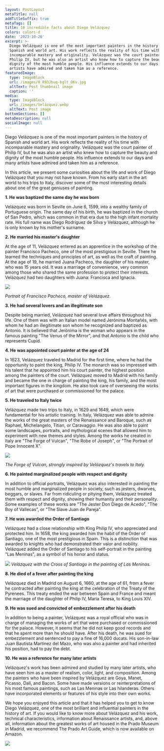 ```yaml
---
layout: PostLayout
metaTitle: null
addTitleSuffix: true
metaTags: []
title: 10 incredible facts about Diego Velázquez
colors: colors-d
date: '2023-10-26'
excerpt: >-
  Diego Velázquez is one of the most important painters in the history of
  Spanish and world art. His work reflects the reality of his time with
  incomparable mastery and originality. Velázquez was the court painter of
  Philip IV, but he was also an artist who knew how to capture the beauty and
  dignity of the most humble people. His influence extends to our days and many
  artists have admired and taken him as a reference.
featuredImage:
  type: ImageBlock
  url: /images/0_R93Jbuq-bglt_OKv.jpg
  altText: Post thumbnail image
  caption: ''
media:
  type: ImageBlock
  url: /images/Velázquez.webp
  altText: Post image
bottomSections: []
metaDescription: null
socialImage: null
---
```

Diego Velázquez is one of the most important painters in the history of Spanish and world art. His work reflects the reality of his time with incomparable mastery and originality. Velázquez was the court painter of Philip IV, but he was also an artist who knew how to capture the beauty and dignity of the most humble people. His influence extends to our days and many artists have admired and taken him as a reference.

In this article, we present some curiosities about the life and work of Diego Velázquez that you may not have known. From his early start in the art world to his trips to Italy, discover some of the most interesting details about one of the great geniuses of painting.

**1. He was baptized the same day he was born**

Velázquez was born in Seville on June 6, 1599, into a wealthy family of Portuguese origin. The same day of his birth, he was baptized in the church of San Pedro, which was common in that era due to the high infant mortality rate. His full name was Diego Rodríguez de Silva y Velázquez, although he is only known by his mother's surname.

**2. He married his master's daughter**

At the age of 11, Velázquez entered as an apprentice in the workshop of the painter Francisco Pacheco, one of the most prestigious in Seville. There he learned the techniques and principles of art, as well as the craft of painting. At the age of 19, he married Juana Pacheco, the daughter of his master, who was 15 years old. It was a marriage of convenience, very common among those who shared the same profession to protect their interests. Velázquez had two daughters with Juana: Francisca and Ignacia.

![](https://2.bp.blogspot.com/-sEUe9MRSs_k/Vq49HOj40tI/AAAAAAAAC4k/KpelsQaCQgo/w1200-h630-p-k-no-nu/Retrato%2Bde%2BFrancisco%2BPacheco%2Bpor%2BDiego%2BVel%25C3%25A1zquez%2B%2528Museo%2Bdel%2BPrado%2529.jpg)

*Portrait of Francisco Pacheco, master of Velázquez.*

**3. He had several lovers and an illegitimate son**

Despite being married, Velázquez had several love affairs throughout his life. One of them was with an Italian model named Jerónima Montañés, with whom he had an illegitimate son whom he recognized and baptized as Antonio. It is believed that Jerónima is the woman who appears in the famous painting "The Venus of the Mirror", and that Antonio is the child who represents Cupid.

**4. He was appointed court painter at the age of 24**

In 1623, Velázquez traveled to Madrid for the first time, where he had the opportunity to paint the king, Philip IV. The monarch was so impressed with his talent that he appointed him his court painter, the highest position among the painters of the court. Velázquez moved to Madrid with his family and became the one in charge of painting the king, his family, and the most important figures in the kingdom. He also took care of overseeing the works of art that were purchased or commissioned for the palace.

**5. He traveled to Italy twice**

Velázquez made two trips to Italy, in 1629 and 1649, which were fundamental for his artistic training. In Italy, Velázquez was able to admire the works of the great masters of the Renaissance and Baroque, such as Raphael, Michelangelo, Titian, or Caravaggio. He was also able to paint some landscapes, portraits, and mythological scenes that allowed him to experiment with new themes and styles. Among the works he created in Italy are "The Forge of Vulcan", "The Robe of Joseph", or "The Portrait of Pope Innocent X".

![](https://upload.wikimedia.org/wikipedia/commons/a/ae/Vel%C3%A1zquez_-_La_Fragua_de_Vulcano_%28Museo_del_Prado%2C_1630%29.jpg)

*The Forge of Vulcan, strongly inspired by Velázquez's travels to Italy.*

**6. He painted marginalized people with respect and dignity**

In addition to official portraits, Velázquez was also interested in painting the most humble and marginalized people in society, such as jesters, dwarves, beggars, or slaves. Far from ridiculing or pitying them, Velázquez treated them with respect and dignity, showing their humanity and their personality. Some examples of these works are "The Jester Don Diego de Acedo", "The Boy of Vallecas", or "The Slave Juan de Pareja".

**7. He was awarded the Order of Santiago**

Velázquez had a close relationship with King Philip IV, who appreciated and protected him. In 1658, the king awarded him the habit of the Order of Santiago, one of the most prestigious in Spain. This is a distinction that was awarded to knights who had demonstrated their valor and nobility. Velázquez added the Order of Santiago to his self-portrait in the painting "Las Meninas", as a symbol of his honor and status.

![](https://img2.rtve.es/i/?w=1600&i=1630997276806.jpg)
*Velázquez with the Cross of Santiago in the painting of Las Meninas.*

**8. He died of a fever after painting the king**

Velázquez died in Madrid on August 6, 1660, at the age of 61, from a fever he contracted after painting the king at the celebration of the Treaty of the Pyrenees. This treaty ended the war between Spain and France and meant the marriage of the daughter of Philip IV, María Teresa, to King Louis XIV.

**9. He was sued and convicted of embezzlement after his death**

In addition to being a painter, Velázquez was a royal official who was in charge of managing the works of art that were purchased or commissioned for the palace. However, it seems that he did not keep good records and that he spent more than he should have. After his death, he was sued for embezzlement and sentenced to pay a fine of 16,000 ducats. His son-in-law Juan Bautista Martínez del Mazo, who was also a painter and had inherited his position, had to pay the debt.

**10. He was a reference for many later artists**

Velázquez's work has been admired and studied by many later artists, who have seen him as a master of realism, color, light, and composition. Among the painters who have been inspired by Velázquez are Goya, Manet, Picasso, Dalí, and Bacon. Some have made versions or reinterpretations of his most famous paintings, such as Las Meninas or Las hilanderas. Others have incorporated elements or features of his style into their own works.

We hope you enjoyed this article and that it has helped you to get to know Diego Velázquez, one of the most brilliant and influential painters in the history of art. If you would like to know more about Velázquez and his work, technical characteristics, information about Renaissance artists, and, above all, information about the greatest works of art housed in the Prado Museum in Madrid, we recommend The Prado Art Guide, which is now available on Amazon.

![](/images/1659095223.png)
